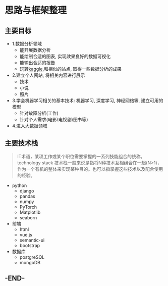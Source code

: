 # 思路与框架整理

## 主要目标

- 1.数据分析领域
  - 能开展数据分析
  - 能绘制合适的图表, 实现效果良好的数据可视化
  - 能输出合适的报告
  - 玩转[kaggle](https://www.kaggle.com/),和相似的站点, 取得一些数据分析的成果
- 2.建立个人网站, 将相关内容进行展示
  - 技术
  - 小说
  - 照片
- 3.学会机器学习相关的基本技术: 机器学习, 深度学习, 神经网络等, 建立可用的模型
  - 针对故障分析(工作)
  - 针对个人需求(电影\电视剧\图书等)
- 4.进入大数据领域

## 主要技术栈

> IT术语，某项工作或某个职位需要掌握的一系列技能组合的统称。technology stack 技术栈一般来说是指将N种技术互相组合在一起(N>1)，作为一个有机的整体来实现某种目的。也可以指掌握这些技术以及配合使用的经验。

- python
  - django
  - pandas
  - numpy
  - PyTorch
  - Matplotlib
  - seaborn
- 前端
  - html
  - vue.js
  - semantic-ui
  - bootstrap
- 数据库
  - postgreSQL
  - mongoDB

## -END-